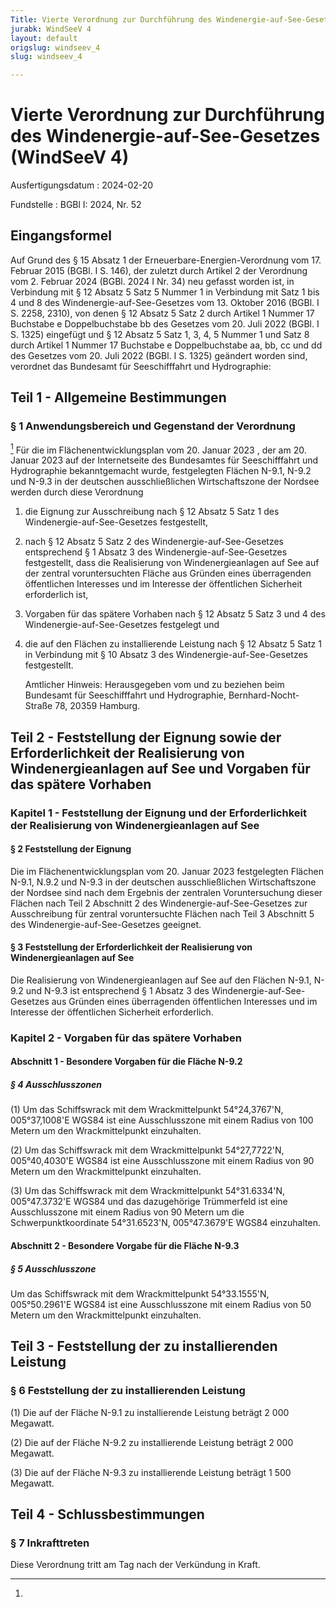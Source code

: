 ```yaml
---
Title: Vierte Verordnung zur Durchführung des Windenergie-auf-See-Gesetzes
jurabk: WindSeeV 4
layout: default
origslug: windseev_4
slug: windseev_4

---
```


# Vierte Verordnung zur Durchführung des Windenergie-auf-See-Gesetzes (WindSeeV 4)

Ausfertigungsdatum
:   2024-02-20

Fundstelle
:   BGBl I: 2024, Nr. 52


## Eingangsformel

Auf Grund des § 15 Absatz 1 der Erneuerbare-Energien-Verordnung vom 17. Februar 2015 (BGBl. I S. 146), der zuletzt durch Artikel 2 der Verordnung vom 2. Februar 2024 (BGBl. 2024 I Nr. 34) neu gefasst worden ist, in Verbindung mit § 12 Absatz 5 Satz 5 Nummer 1 in Verbindung mit Satz 1 bis 4 und 8 des Windenergie-auf-See-Gesetzes vom 13. Oktober 2016 (BGBl. I S. 2258, 2310), von denen § 12 Absatz 5 Satz 2 durch Artikel 1 Nummer 17 Buchstabe e Doppelbuchstabe bb des Gesetzes vom 20. Juli 2022 (BGBl. I S. 1325) eingefügt und § 12 Absatz 5 Satz 1, 3, 4, 5 Nummer 1 und Satz 8 durch Artikel 1 Nummer 17 Buchstabe e Doppelbuchstabe aa, bb, cc und dd des Gesetzes vom 20. Juli 2022 (BGBl. I S. 1325) geändert worden sind, verordnet das Bundesamt für Seeschifffahrt und Hydrographie:


## Teil 1 - Allgemeine Bestimmungen


### § 1 Anwendungsbereich und Gegenstand der Verordnung

[^F829178_01_BJNR0340A0024BJNE000300000]
Für die im Flächenentwicklungsplan vom 20. Januar 2023
, der am 20. Januar 2023 auf der Internetseite des Bundesamtes für Seeschifffahrt und Hydrographie bekanntgemacht wurde, festgelegten Flächen N-9.1, N-9.2 und N-9.3 in der deutschen ausschließlichen Wirtschaftszone der Nordsee werden durch diese Verordnung

1.  die Eignung zur Ausschreibung nach § 12 Absatz 5 Satz 1 des Windenergie-auf-See-Gesetzes festgestellt,


2.  nach § 12 Absatz 5 Satz 2 des Windenergie-auf-See-Gesetzes entsprechend § 1 Absatz 3 des Windenergie-auf-See-Gesetzes festgestellt, dass die Realisierung von Windenergieanlagen auf See auf der zentral voruntersuchten Fläche aus Gründen eines überragenden öffentlichen Interesses und im Interesse der öffentlichen Sicherheit erforderlich ist,


3.  Vorgaben für das spätere Vorhaben nach § 12 Absatz 5 Satz 3 und 4 des Windenergie-auf-See-Gesetzes festgelegt und


4.  die auf den Flächen zu installierende Leistung nach § 12 Absatz 5 Satz 1 in Verbindung mit § 10 Absatz 3 des Windenergie-auf-See-Gesetzes festgestellt.




    Amtlicher Hinweis: Herausgegeben vom und zu beziehen beim Bundesamt für Seeschifffahrt und Hydrographie, Bernhard-Nocht-Straße 78, 20359 Hamburg.
[^F829178_01_BJNR0340A0024BJNE000300000]: 

## Teil 2 - Feststellung der Eignung sowie der Erforderlichkeit der Realisierung von Windenergieanlagen auf See und Vorgaben für das spätere Vorhaben


### Kapitel 1 - Feststellung der Eignung und der Erforderlichkeit der Realisierung von Windenergieanlagen auf See


#### § 2 Feststellung der Eignung

Die im Flächenentwicklungsplan vom 20. Januar 2023 festgelegten Flächen N-9.1, N.9.2 und N-9.3 in der deutschen ausschließlichen Wirtschaftszone der Nordsee sind nach dem Ergebnis der zentralen Voruntersuchung dieser Flächen nach Teil 2 Abschnitt 2 des Windenergie-auf-See-Gesetzes zur Ausschreibung für zentral voruntersuchte Flächen nach Teil 3 Abschnitt 5 des Windenergie-auf-See-Gesetzes geeignet.


#### § 3 Feststellung der Erforderlichkeit der Realisierung von Windenergieanlagen auf See

Die Realisierung von Windenergieanlagen auf See auf den Flächen N-9.1, N-9.2 und N-9.3 ist entsprechend § 1 Absatz 3 des Windenergie-auf-See-Gesetzes aus Gründen eines überragenden öffentlichen Interesses und im Interesse der öffentlichen Sicherheit erforderlich.


### Kapitel 2 - Vorgaben für das spätere Vorhaben


#### Abschnitt 1 - Besondere Vorgaben für die Fläche N-9.2


##### § 4 Ausschlusszonen

(1) Um das Schiffswrack mit dem Wrackmittelpunkt 54°24,3767'N, 005°37,1008'E WGS84 ist eine Ausschlusszone mit einem Radius von 100 Metern um den Wrackmittelpunkt einzuhalten.

(2) Um das Schiffswrack mit dem Wrackmittelpunkt 54°27,7722'N, 005°40,4030'E WGS84 ist eine Ausschlusszone mit einem Radius von 90 Metern um den Wrackmittelpunkt einzuhalten.

(3) Um das Schiffswrack mit dem Wrackmittelpunkt 54°31.6334'N, 005°47.3732'E WGS84 und das dazugehörige Trümmerfeld ist eine Ausschlusszone mit einem Radius von 90 Metern um die Schwerpunktkoordinate
54°31.6523'N,              005°47.3679'E WGS84 einzuhalten.


#### Abschnitt 2 - Besondere Vorgabe für die Fläche N-9.3


##### § 5 Ausschlusszone

Um das Schiffswrack mit dem Wrackmittelpunkt 54°33.1555'N, 005°50.2961'E WGS84 ist eine Ausschlusszone mit einem Radius von 50 Metern um den Wrackmittelpunkt einzuhalten.


## Teil 3 - Feststellung der zu installierenden Leistung


### § 6 Feststellung der zu installierenden Leistung

(1) Die auf der Fläche N-9.1 zu installierende Leistung beträgt 2 000 Megawatt.

(2) Die auf der Fläche N-9.2 zu installierende Leistung beträgt 2 000 Megawatt.

(3) Die auf der Fläche N-9.3 zu installierende Leistung beträgt 1 500 Megawatt.


## Teil 4 - Schlussbestimmungen


### § 7 Inkrafttreten

Diese Verordnung tritt am Tag nach der Verkündung in Kraft.

